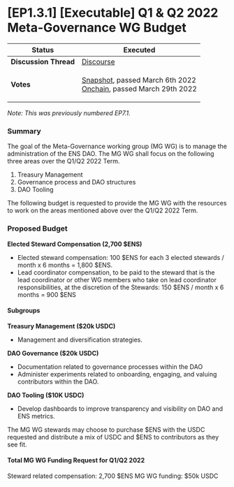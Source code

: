 # \[EP1.3.1] \[Executable] Q1 & Q2 2022 Meta-Governance WG Budget



| **Status**            | Executed                                                                                                                                                                                                                                                                                                                                                                                          |
| --------------------- | ------------------------------------------------------------------------------------------------------------------------------------------------------------------------------------------------------------------------------------------------------------------------------------------------------------------------------------------------------------------------------------------------- |
| **Discussion Thread** | [Discourse](https://discuss.ens.domains/t/q1-q2-meta-governance-working-group-budget-request/11101)                                                                                                                                                                                                                                                                                               |
| **Votes**             | <p><a href="https://snapshot.org/#/ens.eth/proposal/0x90a5f884d59a647a5a78aad8023cf0c00d9efb8499bced7009c60ad90b5e2041">Snapshot</a>, passed March 6th 2022<br><a href="https://www.withtally.com/governance/eip155:1:0x323A76393544d5ecca80cd6ef2A560C6a395b7E3/proposal/115615865324623814833258987703837575663427750121726187103053182962864855260310">Onchain</a>, passed March 29th 2022</p> |

_Note: This was previously numbered EP7.1._

### Summary

The goal of the Meta-Governance working group (MG WG) is to manage the administration of the ENS DAO. The MG WG shall focus on the following three areas over the Q1/Q2 2022 Term.

1. Treasury Management
2. Governance process and DAO structures
3. DAO Tooling

The following budget is requested to provide the MG WG with the resources to work on the areas mentioned above over the Q1/Q2 2022 Term.

### Proposed Budget

**Elected Steward Compensation (2,700 $ENS)**

* Elected steward compensation: 100 $ENS for each 3 elected stewards / month x 6 months = 1,800 $ENS.
* Lead coordinator compensation, to be paid to the steward that is the lead coordinator or other WG members who take on lead coordinator responsibilities, at the discretion of the Stewards: 150 $ENS / month x 6 months = 900 $ENS

#### Subgroups

**Treasury Management ($20k USDC)**

* Management and diversification strategies.

**DAO Governance ($20k USDC)**

* Documentation related to governance processes within the DAO
* Administer experiments related to onboarding, engaging, and valuing contributors within the DAO.

**DAO Tooling ($10K USDC)**

* Develop dashboards to improve transparency and visibility on DAO and ENS metrics.

The MG WG stewards may choose to purchase $ENS with the USDC requested and distribute a mix of USDC and $ENS to contributors as they see fit.

#### Total MG WG Funding Request for Q1/Q2 2022

Steward related compensation: 2,700 $ENS MG WG funding: $50k USDC
